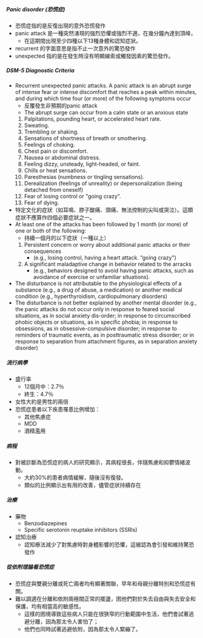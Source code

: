 ##### Panic disorder (恐慌症)
- 恐慌症指的是反復出現的意外恐慌發作
- panic attack 是一種突然湧現的強烈恐懼或強烈不適，在幾分鐘內達到頂峰，
	- 在這期間出現至少四種以下13種身體和認知症狀。
- recurrent 的字面意思是指不止一次意外的驚恐發作
- unexpected 指的是在發生時沒有明顯線索或觸發因素的驚恐發作。
##### DSM-5 Diagnostic Criteria
- Recurrent unexpected panic attacks. A panic attack is an abrupt surge of intense fear or intense discomfort that reaches a peak within minutes, and during which time four (or more) of the following symptoms occur
	- 反覆發生非預期的panic attack
	- The abrupt surge can occur from a calm state or an anxious state
	1. Palpitations, pounding heart, or accelerated heart rate.
	2. Sweating.
	3. Trembling or shaking.
	4. Sensations of shortness of breath or smothering.
	5. Feelings of choking.
	6. Chest pain or discomfort.
	7. Nausea or abdominal distress.
	8. Feeling dizzy, unsteady, light-headed, or faint.
	9. Chills or heat sensations.
	10. Paresthesias (numbness or tingling sensations).
	11. Derealization (feelings of unreality) or depersonalization (being detached from oneself)
	12. Fear of losing control or "going crazy”.
	13. Fear of dying.
- 特定文化的症狀（如耳鳴、脖子酸痛、頭痛、無法控制的尖叫或哭泣）。這類症狀不應算作四個必要症狀之一。
- At least one of the attacks has been followed by 1 month (or more) of one or both of the following:
	- 持續一個月的以下症狀（一種以上）
	1. Persistent concern or worry about additional panic attacks or their consequences 
		- (e.g., losing control, having a heart attack. “going crazy")
	2. A significant maladaptive change in behavior related to the arracks 
		- (e.g., behaviors designed to avoid having panic attacks, such as avoidance of exercise or unfamiliar situations).
- The disturbance is not attributable to the physiological effects of a substance (e.g., a drug of abuse, a medication) or another medical condition (e.g., hyperthyroidism, cardiopulmonary disorders)
- The disturbance is not better explained by another mental disorder (e.g., the panic attacks do not occur only in response to feared social situations, as in social anxiety dis-order; in response to circumscribed phobic objects or situations, as in specific phobia; in response to obsessions, as in obsessive-compulsive disorder; in response to reminders of traumatic events, as in posttraumatic stress disorder; or in response to separation from attachment figures, as in separation anxiety disorder)
##### 流行病學
- 盛行率
	- 12個月中：2.7％
	- 終生：4.7％
- 女性大約是男性的兩倍
- 恐慌症患者以下疾患罹患比例增加：
	- 其他焦慮症
	- MDD
	- 酒精濫用

##### 病程
- 對被診斷為恐慌症的病人的研究顯示，其病程很長，伴隨焦慮和抑鬱情緒波動。
	- 大約30%的患者病情緩解，隨後沒有復發。
	- 類似的比例顯示出有用的改善，儘管症狀持續存在

##### 治療
- 藥物
	- Benzodiazepines
	- Specific serotonin reuptake inhibitors (SSRls)
- 認知治療
	- 認知療法減少了對焦慮時對身體影響的恐懼，這被認為會引發和維持驚恐發作

##### 從依附理論看恐慌症
- 恐慌症與雙親分離或死亡兩者均有顯著關聯，早年和母親分離特別和恐慌症有關。
- 難以調適在分離和依附兩極間正常的擺盪，困他們對於失去自由與失去安全和保護，均有相當高的敏感性。
	- 這樣的困境導致這些病人只能在很狹窄的行動範圍中生活，他們會試著逃避分離，因為那太令人害怕了；
	- 他們也同時試著逃避依附，因為那太令人緊繃了。